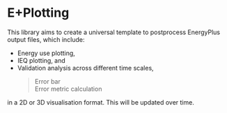 # E+Plotting
This library aims to create a universal template to postprocess EnergyPlus output files, which include:
* Energy use plotting,
* IEQ plotting, and
* Validation analysis across different time scales,
  > Error bar <br>
  > Error metric calculation <br>

in a 2D or 3D visualisation format.
This will be updated over time.
